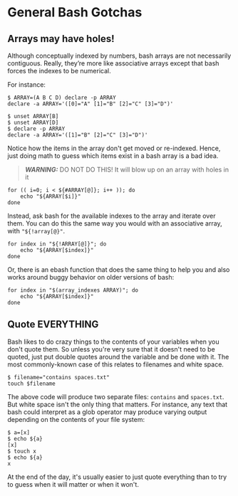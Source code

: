 # General Bash Gotchas

## Arrays may have holes!

Although conceptually indexed by numbers, bash arrays are not necessarily contiguous. Really, they’re more like
associative arrays except that bash forces the indexes to be numerical.

For instance:

```shell
$ ARRAY=(A B C D) declare -p ARRAY
declare -a ARRAY='([0]="A" [1]="B" [2]="C" [3]="D")'

$ unset ARRAY[B]
$ unset ARRAY[D]
$ declare -p ARRAY
declare -a ARRAY='([1]="B" [2]="C" [3]="D")'
```

Notice how the items in the array don't get moved or re-indexed. Hence, just doing math to guess which items exist in a
bash array is a bad idea.

> **_WARNING:_** DO NOT DO THIS!  It will blow up on an array with holes in it
```shell
for (( i=0; i < ${#ARRAY[@]}; i++ )); do
    echo "${ARRAY[$i]}"
done
```

Instead, ask bash for the available indexes to the array and iterate over them. You can do this the same way you would
with an associative array, with `"${!array[@}"`.

```shell
for index in "${!ARRAY[@]}"; do
    echo "${ARRAY[$index]}"
done
```

Or, there is an ebash function that does the same thing to help you and also works around buggy behavior on older versions
of bash:

```shell
for index in "$(array_indexes ARRAY)"; do
    echo "${ARRAY[$index]}"
done
```

## Quote EVERYTHING

Bash likes to do crazy things to the contents of your variables when you don't quote them. So unless you're very sure
that it doesn't need to be quoted, just put double quotes around the variable and be done with it. The most
commonly-known case of this relates to filenames and white space.

```shell
$ filename="contains spaces.txt"
touch $filename
```

The above code will produce two separate files: `contains` and `spaces.txt`. But white space isn't the only thing that
matters. For instance, any text that bash could interpret as a glob operator may produce varying output depending on
the contents of your file system:

```shell
$ a=[x]
$ echo ${a}
[x]
$ touch x
$ echo ${a}
x
```

At the end of the day, it's usually easier to just quote everything than to try to guess when it will matter or when it
won't.
